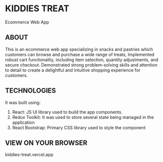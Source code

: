 # KIDDIES TREAT
Ecommerce Web App

## ABOUT
This is an ecommerce web app specializing in snacks and pastries which customers can browse and purchase a wide range of treats, Implemented robust cart functionality, including item selection, quantity adjustments, and secure checkout. Demonstrated strong problem-solving skills and attention to detail to create a delightful and intuitive shopping experience for customers.

## TECHNOLOGIES
It was built using:
 1. React: JS UI library used to build the app components.
 2. Redux Toolkit: It was used to store several state being managed in the application
 3. React Bootstrap: Primary CSS library used to style the component

## VIEW ON YOUR BROWSER
kiddies-treat.vercel.app


